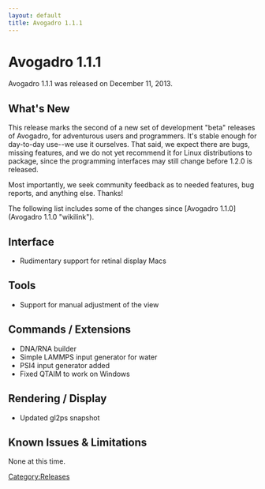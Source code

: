 ```yaml
---
layout: default
title: Avogadro 1.1.1
---
```


# Avogadro 1.1.1

Avogadro 1.1.1 was released on December 11, 2013.

What's New
----------

This release marks the second of a new set of development "beta" releases of Avogadro, for adventurous users and programmers. It's stable enough for day-to-day use--we use it ourselves. That said, we expect there are bugs, missing features, and we do not yet recommend it for Linux distributions to package, since the programming interfaces may still change before 1.2.0 is released.

Most importantly, we seek community feedback as to needed features, bug reports, and anything else. Thanks!

The following list includes some of the changes since [Avogadro 1.1.0](Avogadro 1.1.0 "wikilink").

Interface
---------

-   Rudimentary support for retinal display Macs

Tools
-----

-   Support for manual adjustment of the view

Commands / Extensions
---------------------

-   DNA/RNA builder
-   Simple LAMMPS input generator for water
-   PSI4 input generator added
-   Fixed QTAIM to work on Windows

Rendering / Display
-------------------

-   Updated gl2ps snapshot

Known Issues & Limitations
--------------------------

None at this time.

<Category:Releases>

